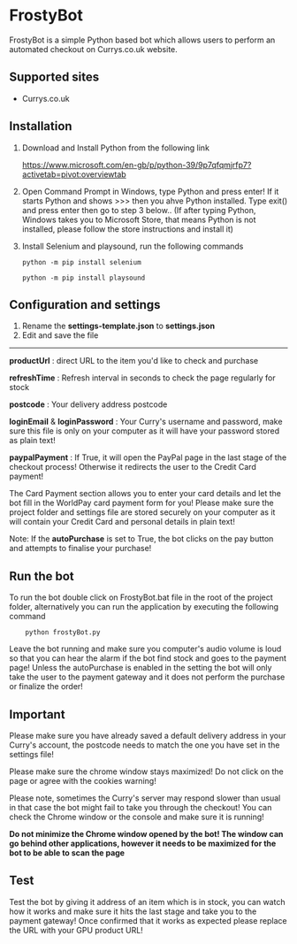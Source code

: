 # FrostyBot

FrostyBot is a simple Python based bot which allows users to perform an automated checkout on Currys.co.uk website. 

## Supported sites
- Currys.co.uk

## Installation

1. Download and Install Python from the following link

	https://www.microsoft.com/en-gb/p/python-39/9p7qfqmjrfp7?activetab=pivot:overviewtab

2. Open Command Prompt in Windows, type Python and press enter! If it starts Python and shows >>> then you ahve Python installed. Type exit() and press enter then go to step 3 below..
(If after typing Python, Windows takes you to Microsoft Store, that means Python is not installed, please follow the store instructions and install it)

3. Install Selenium and playsound, run the following commands

	```
	python -m pip install selenium
	```
	```
	python -m pip install playsound
	```


## Configuration and settings

1. Rename the **settings-template.json** to **settings.json**
2. Edit and save the file

-----
**productUrl** : direct URL to the item you'd like to check and purchase

**refreshTime** : Refresh interval in seconds to check the page regularly for stock

**postcode** : Your delivery address postcode

**loginEmail** & **loginPassword**  : Your Curry's username and password, make sure this file is only on your computer as it will have your password stored as plain text!

**paypalPayment** : If True, it will open the PayPal page in the last stage of the checkout process! Otherwise it redirects the user to the Credit Card payment!

The Card Payment section allows you to enter your card details and let the bot fill in the WorldPay card payment form for you! Please make sure the project folder and settings file are stored securely on your computer as it will contain your Credit Card and personal details in plain text!

Note: If the **autoPurchase** is set to True, the bot clicks on the pay button and attempts to finalise your purchase!

## Run the bot

To run the bot double click on FrostyBot.bat file in the root of the project folder, alternatively you can run the application by executing the following command
```
	python frostyBot.py
```
Leave the bot running and make sure you computer's audio volume is loud so that you can hear the alarm if the bot find stock and goes to the payment page! Unless the autoPurchase is enabled in the setting the bot will only take the user to the payment gateway and it does not perform the purchase or finalize the order!

## Important 

Please make sure you have already saved a default delivery address in your Curry's account, the postcode needs to match the one you have set in the settings file!

Please make sure the chrome window stays maximized! Do not click on the page or agree with the cookies warning!

Please note, sometimes the Curry's server may respond slower than usual in that case the bot might fail to take you through the checkout! You can check the Chrome window or the console and make sure it is running!

**Do not minimize the Chrome window opened by the bot! The window can go behind other applications, however it needs to be maximized for the bot to be able to scan the page**

## Test

Test the bot by giving it address of an item which is in stock, you can watch how it works and make sure it hits the last stage and take you to the payment gateway!
Once confirmed that it works as expected please replace the URL with your GPU product URL!





